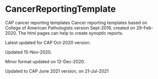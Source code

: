 # CancerReportingTemplate
CAP cancer reporting templates
Cancer reporting templates based on College of American Pathologists
version Sept-2019, created on 29-Feb-2020.
The html pages can help to create synoptic reports.

Latest updated for CAP Oct-2020 version.

Updated 15-Nov-2020.

Minor format updated on 12-Dec-2020.

Updated to CAP June 2021 version, on 21-Jul-2021
